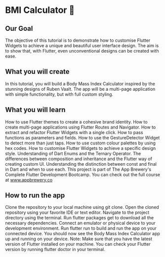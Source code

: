 # BMI Calculator 💪
## Our Goal
The objective of this tutorial is to demonstrate how to customise Flutter Widgets to achieve a unique and beautiful user interface design. The aim is to show that, with Flutter, even unconventional designs can be created with ease.

## What you will create
In this tutorial, you will build a Body Mass Index Calculator inspired by the stunning designs of Ruben Vaalt. The app will be a multi-page application with simple functionality, but with full custom styling.

## What you will learn
How to use Flutter themes to create a cohesive brand identity.
How to create multi-page applications using Flutter Routes and Navigator.
How to extract and refactor Flutter Widgets with a single click.
How to pass functions as parameters and fields.
How to use the GestureDetector Widget to detect more than just taps.
How to use custom colour palettes by using hex codes.
How to customise Flutter Widgets to achieve a specific design style.
Understanding of Dart Enums and the Ternary Operator.
The differences between composition and inheritance and the Flutter way of creating custom UI.
Understanding the distinction between const and final in Dart and when to use each.
This project is part of The App Brewery's Complete Flutter Development Bootcamp. You can check out the full course at www.appbrewery.co


## How to run the app
Clone the repository to your local machine using git clone.
Open the cloned repository using your favorite IDE or text editor.
Navigate to the project directory using the terminal.
Run flutter packages get to download all the necessary dependencies.
Connect an emulator or physical device to your development environment.
Run flutter run to build and run the app on your connected device.
You should now see the Body Mass Index Calculator app up and running on your device.
Note: Make sure that you have the latest version of Flutter installed on your machine. You can check your Flutter version by running flutter doctor in your terminal.
